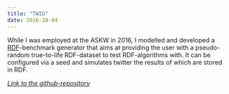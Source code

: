```yaml
---
title: "TWIG"
date: 2016-10-04
---
```


While I was employed at the ASKW in 2016, I modelled and developed a [RDF](https://en.wikipedia.org/wiki/Resource_Description_Framework)-benchmark generator that aims at providing the user with a pseudo-random true-to-life RDF-dataset to test RDF-algorithms with.
It can be configured via a seed and simulates twitter the results of which are stored in RDF.

[*Link to the github-repository*](https://github.com/dice-group/TWIG)

